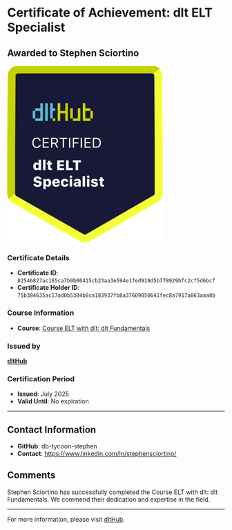 
# Certificate of Achievement: dlt ELT Specialist

## Awarded to **Stephen Sciortino**

![Course Image](../badges/dlt_ELT_specialist.png)

### Certificate Details
- **Certificate ID**: `82546827ac165ca7b9b00415cb23aa3e594e1fed919d5b778929bfc2cf5d6bcf`
- **Certificate Holder ID**: `75b384635ac17ad0b5304b8ca183937fb8a37609050641fec8a7917a863aaa8b`

### Course Information
- **Course**: [Course ELT with dlt: dlt Fundamentals](https://github.com/dlt-hub/dlthub-education/tree/main/courses/dlt_fundamentals_dec_2024)

### Issued by
[**dltHub**](https://dlthub.com/) 

### Certification Period
- **Issued**: July 2025
- **Valid Until**: No expiration

---

## Contact Information
- **GitHub**: db-tycoon-stephen
- **Contact**: https://www.linkedin.com/in/stephensciortino/

## Comments
Stephen Sciortino has successfully completed the Course ELT with dlt: dlt Fundamentals. We commend their dedication and expertise in the field.

---

For more information, please visit [dltHub](https://dlthub.com/).
    
